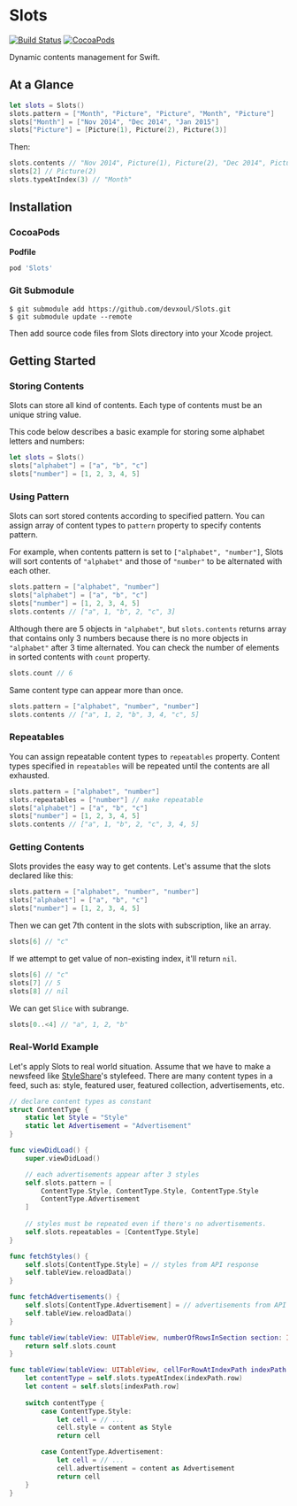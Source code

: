 Slots
=====

[![Build Status](https://travis-ci.org/devxoul/Slots.svg)](https://travis-ci.org/devxoul/Slots)
[![CocoaPods](http://img.shields.io/cocoapods/v/Slots.svg?style=flat)](http://cocoapods.org/?q=name%3ASlots%20author%3Adevxoul)

Dynamic contents management for Swift.


At a Glance
-----------

```swift
let slots = Slots()
slots.pattern = ["Month", "Picture", "Picture", "Month", "Picture"]
slots["Month"] = ["Nov 2014", "Dec 2014", "Jan 2015"]
slots["Picture"] = [Picture(1), Picture(2), Picture(3)]
```

Then:

```swift
slots.contents // "Nov 2014", Picture(1), Picture(2), "Dec 2014", Picture(3), "Jan 2015"
slots[2] // Picture(2)
slots.typeAtIndex(3) // "Month"
```


Installation
------------

### CocoaPods

**Podfile**

```ruby
pod 'Slots'
```


### Git Submodule

```shell
$ git submodule add https://github.com/devxoul/Slots.git
$ git submodule update --remote
```

Then add source code files from Slots directory into your Xcode project.


Getting Started
---------------

### Storing Contents

Slots can store all kind of contents. Each type of contents must be an unique string value.

This code below describes a basic example for storing some alphabet letters and numbers:

```swift
let slots = Slots()
slots["alphabet"] = ["a", "b", "c"]
slots["number"] = [1, 2, 3, 4, 5]
```


### Using Pattern

Slots can sort stored contents according to specified pattern. You can assign array of content types to `pattern` property to specify contents pattern.

For example, when contents pattern is set to `["alphabet", "number"]`, Slots will sort contents of `"alphabet"` and those of `"number"` to be alternated with each other.

```swift
slots.pattern = ["alphabet", "number"]
slots["alphabet"] = ["a", "b", "c"]
slots["number"] = [1, 2, 3, 4, 5]
slots.contents // ["a", 1, "b", 2, "c", 3]
```

Although there are 5 objects in `"alphabet"`, but `slots.contents` returns array that contains only 3 numbers because there is no more objects in `"alphabet"` after 3 time alternated. You can check the number of elements in sorted contents with `count` property.

```swift
slots.count // 6
```

Same content type can appear more than once.

```swift
slots.pattern = ["alphabet", "number", "number"]
slots.contents // ["a", 1, 2, "b", 3, 4, "c", 5]
```


### Repeatables

You can assign repeatable content types to `repeatables` property. Content types specified in `repeatables` will be repeated until the contents are all exhausted.

```swift
slots.pattern = ["alphabet", "number"]
slots.repeatables = ["number"] // make repeatable
slots["alphabet"] = ["a", "b", "c"]
slots["number"] = [1, 2, 3, 4, 5]
slots.contents // ["a", 1, "b", 2, "c", 3, 4, 5]
```


### Getting Contents

Slots provides the easy way to get contents. Let's assume that the slots declared like this:

```swift
slots.pattern = ["alphabet", "number", "number"]
slots["alphabet"] = ["a", "b", "c"]
slots["number"] = [1, 2, 3, 4, 5]
```

Then we can get 7th content in the slots with subscription, like an array.

```swift
slots[6] // "c"
```

If we attempt to get value of non-existing index, it'll return `nil`.

```swift
slots[6] // "c"
slots[7] // 5
slots[8] // nil
```

We can get `Slice` with subrange.

```swift
slots[0..<4] // "a", 1, 2, "b"
```


### Real-World Example

Let's apply Slots to real world situation. Assume that we have to make a newsfeed like [StyleShare](https://stylesha.re)'s stylefeed. There are many content types in a feed, such as: style, featured user, featured collection, advertisements, etc.

```swift
// declare content types as constant
struct ContentType {
    static let Style = "Style"
    static let Advertisement = "Advertisement"
}

func viewDidLoad() {
    super.viewDidLoad()

    // each advertisements appear after 3 styles
    self.slots.pattern = [
        ContentType.Style, ContentType.Style, ContentType.Style
        ContentType.Advertisement
    ]
    
    // styles must be repeated even if there's no advertisements.
    self.slots.repeatables = [ContentType.Style]
}

func fetchStyles() {
    self.slots[ContentType.Style] = // styles from API response
    self.tableView.reloadData()
}

func fetchAdvertisements() {
    self.slots[ContentType.Advertisement] = // advertisements from API response
    self.tableView.reloadData()
}

func tableView(tableView: UITableView, numberOfRowsInSection section: Int) -> Int {
    return self.slots.count
}

func tableView(tableView: UITableView, cellForRowAtIndexPath indexPath: NSIndexPath) -> UITableViewCell {
    let contentType = self.slots.typeAtIndex(indexPath.row)
    let content = self.slots[indexPath.row]
    
    switch contentType {
        case ContentType.Style:
            let cell = // ...
            cell.style = content as Style
            return cell

        case ContentType.Advertisement:
            let cell = // ...
            cell.advertisement = content as Advertisement
            return cell
    }
}
```
